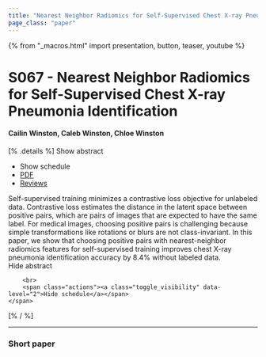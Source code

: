 ```yaml
---
title: "Nearest Neighbor Radiomics for Self-Supervised Chest X-ray Pneumonia Identification"
page_class: "paper"
---
```


{% from "_macros.html" import presentation, button, teaser, youtube %}

# S067 - Nearest Neighbor Radiomics for Self-Supervised Chest X-ray Pneumonia Identification

#### Cailin Winston, Caleb Winston, Chloe Winston

[% .details %]
<a class="toggle_visibility" data-selector=".abstract" data-level="3">Show abstract</a>
- <a class="toggle_visibility" data-selector=".schedule" data-level="3">Show schedule</a>
- <a href="https://openreview.net/pdf?id=rUpjCWd0BB">PDF</a>
- <a href="https://openreview.net/forum?id=rUpjCWd0BB">Reviews</a>

<p>
    <span class="abstract">
        Self-supervised training minimizes a contrastive loss objective for unlabeled data. Contrastive loss estimates the distance in the latent space between positive pairs, which are pairs of images that are expected to have the same label. For medical images, choosing positive pairs is challenging because simple transformations like rotations or blurs are not class-invariant. In this paper, we show that choosing positive pairs with nearest-neighbor radiomics features for self-supervised training improves chest X-ray pneumonia identification accuracy by 8.4% without labeled data.
        <br>
        <span class="actions"><a class="toggle_visibility" data-level="2">Hide abstract</a></span>
    </span>
</p>

<p>
    <span class="schedule">
        
        <br>
        <span class="actions"><a class="toggle_visibility" data-level="2">Hide schedule</a></span>
    </span>
</p>
[% / %]

---


### Short paper
